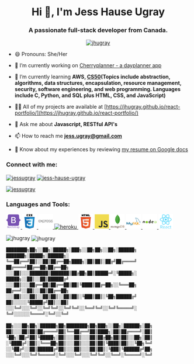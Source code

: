 <h1 align="center">Hi 👋, I'm Jess Hause Ugray</h1>
<h3 align="center">A passionate full-stack developer from Canada.</h3>

<p align="center"> <a href="https://github.com/ryo-ma/github-profile-trophy"><img src="https://github-profile-trophy.vercel.app/?username=jhugray" alt="jhugray" /></a> </p>

- 😄 Pronouns: She/Her

- 🔭 I’m currently working on [Cherryplanner - a dayplanner app](https://github.com/jhugray/cherryplanner)

- 🌱 I’m currently learning **AWS, [CS50](https://cs50.harvard.edu/x/2021/)(Topics include abstraction, algorithms, data structures, encapsulation, resource management, security, software engineering, and web programming. Languages include C, Python, and SQL plus HTML, CSS, and JavaScript)**

- 👨‍💻 All of my projects are available at [https://jhugray.github.io/react-portfolio/](https://jhugray.github.io/react-portfolio/)

- 💬 Ask me about **Javascript, RESTful API's**

- 📫 How to reach me **jess.ugray@gmail.com**

- 📄 Know about my experiences by reviewing [my resume on Google docs](https://docs.google.com/document/d/e/2PACX-1vSA-fgYWsWFwVe5G4Ika9FJl7AZ93rXk1nUG6ZjfELo1dH_Bd-Avkwfcv35LXwUkI2ZxHBTpUsaCbfg/pub)

<h3 align="left">Connect with me:</h3>
<p align="left">
<a href="https://twitter.com/jessugray" target="blank"><img align="center" src="https://raw.githubusercontent.com/rahuldkjain/github-profile-readme-generator/master/src/images/icons/Social/twitter.svg" alt="jessugray" height="30" width="40" /></a>
<a href="https://linkedin.com/in/jess-hause-ugray" target="blank"><img align="center" src="https://raw.githubusercontent.com/rahuldkjain/github-profile-readme-generator/master/src/images/icons/Social/linked-in-alt.svg" alt="jess-hause-ugray" height="30" width="40" /></a>
</p>

<p align="left"> <a href="https://twitter.com/jessugray" target="blank"><img src="https://img.shields.io/twitter/follow/jessugray?logo=twitter&style=for-the-badge" alt="jessugray" /></a> </p>

<h3 align="left">Languages and Tools:</h3>
<p align="left"> <a href="https://getbootstrap.com" target="_blank" rel="noreferrer"> <img src="https://raw.githubusercontent.com/devicons/devicon/master/icons/bootstrap/bootstrap-plain-wordmark.svg" alt="bootstrap" width="40" height="40"/> </a> <a href="https://www.w3schools.com/css/" target="_blank" rel="noreferrer"> <img src="https://raw.githubusercontent.com/devicons/devicon/master/icons/css3/css3-original-wordmark.svg" alt="css3" width="40" height="40"/> </a> <a href="https://expressjs.com" target="_blank" rel="noreferrer"> <img src="https://raw.githubusercontent.com/devicons/devicon/master/icons/express/express-original-wordmark.svg" alt="express" width="40" height="40"/> </a> <a href="https://heroku.com" target="_blank" rel="noreferrer"> <img src="https://www.vectorlogo.zone/logos/heroku/heroku-icon.svg" alt="heroku" width="40" height="40"/> </a> <a href="https://www.w3.org/html/" target="_blank" rel="noreferrer"> <img src="https://raw.githubusercontent.com/devicons/devicon/master/icons/html5/html5-original-wordmark.svg" alt="html5" width="40" height="40"/> </a> <a href="https://developer.mozilla.org/en-US/docs/Web/JavaScript" target="_blank" rel="noreferrer"> <img src="https://raw.githubusercontent.com/devicons/devicon/master/icons/javascript/javascript-original.svg" alt="javascript" width="40" height="40"/> </a> <a href="https://www.mongodb.com/" target="_blank" rel="noreferrer"> <img src="https://raw.githubusercontent.com/devicons/devicon/master/icons/mongodb/mongodb-original-wordmark.svg" alt="mongodb" width="40" height="40"/> </a> <a href="https://www.mysql.com/" target="_blank" rel="noreferrer"> <img src="https://raw.githubusercontent.com/devicons/devicon/master/icons/mysql/mysql-original-wordmark.svg" alt="mysql" width="40" height="40"/> </a> <a href="https://nodejs.org" target="_blank" rel="noreferrer"> <img src="https://raw.githubusercontent.com/devicons/devicon/master/icons/nodejs/nodejs-original-wordmark.svg" alt="nodejs" width="40" height="40"/> </a> <a href="https://reactjs.org/" target="_blank" rel="noreferrer"> <img src="https://raw.githubusercontent.com/devicons/devicon/master/icons/react/react-original-wordmark.svg" alt="react" width="40" height="40"/> </a> </p>

<p><img align="left" src="https://github-readme-stats.vercel.app/api/top-langs?username=jhugray&show_icons=true&locale=en&layout=compact" alt="jhugray" /></p>

<p>&nbsp;<img align="center" src="https://github-readme-stats.vercel.app/api?username=jhugray&show_icons=true&locale=en" alt="jhugray" /></p>

``` 
████████╗██╗░░██╗░█████╗░███╗░░██╗██╗░░██╗░██████╗  ███████╗░█████╗░██████╗░
╚══██╔══╝██║░░██║██╔══██╗████╗░██║██║░██╔╝██╔════╝  ██╔════╝██╔══██╗██╔══██╗
░░░██║░░░███████║███████║██╔██╗██║█████═╝░╚█████╗░  █████╗░░██║░░██║██████╔╝
░░░██║░░░██╔══██║██╔══██║██║╚████║██╔═██╗░░╚═══██╗  ██╔══╝░░██║░░██║██╔══██╗
░░░██║░░░██║░░██║██║░░██║██║░╚███║██║░╚██╗██████╔╝  ██║░░░░░╚█████╔╝██║░░██║
░░░╚═╝░░░╚═╝░░╚═╝╚═╝░░╚═╝╚═╝░░╚══╝╚═╝░░╚═╝╚═════╝░  ╚═╝░░░░░░╚════╝░╚═╝░░╚═╝

██╗░░░██╗██╗░██████╗██╗████████╗██╗███╗░░██╗░██████╗░██╗
██║░░░██║██║██╔════╝██║╚══██╔══╝██║████╗░██║██╔════╝░██║
╚██╗░██╔╝██║╚█████╗░██║░░░██║░░░██║██╔██╗██║██║░░██╗░██║
░╚████╔╝░██║░╚═══██╗██║░░░██║░░░██║██║╚████║██║░░╚██╗╚═╝
░░╚██╔╝░░██║██████╔╝██║░░░██║░░░██║██║░╚███║╚██████╔╝██╗
░░░╚═╝░░░╚═╝╚═════╝░╚═╝░░░╚═╝░░░╚═╝╚═╝░░╚══╝░╚═════╝░╚═╝
  ``` 
